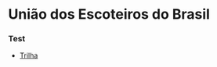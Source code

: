# União dos Escoteiros do Brasil #

### Test ###
* [Trilha](https://github.com/deppbrazil/uniao-dos-escoteiros-do-brasil/blob/master/test)